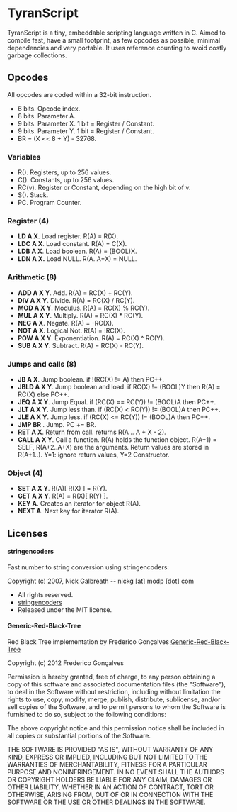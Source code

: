 # TyranScript
TyranScript is a tiny, embeddable scripting language written in C. Aimed to compile fast, have a small footprint, as few opcodes as possible, minimal dependencies and very portable. It uses reference counting to avoid costly garbage collections.

## Opcodes
All opcodes are coded within a 32-bit instruction.

* 6 bits. Opcode index.
* 8 bits. Parameter A.
* 9 bits. Parameter X. 1 bit = Register / Constant.
* 9 bits. Parameter Y. 1 bit = Register / Constant.
* BR = (X << 8 + Y) - 32768.

### Variables
* R(). Registers, up to 256 values.
* C(). Constants, up to 256 values.
* RC(v). Register or Constant, depending on the high bit of v.
* S(). Stack.
* PC. Program Counter.

### Register (4)
* **LD A X**. Load register. R(A) = R(X).
* **LDC A X**. Load constant. R(A) = C(X).
* **LDB A X**. Load boolean. R(A) = (BOOL)X.
* **LDN A X.** Load NULL. R(A..A+X) = NULL.

### Arithmetic (8)
* **ADD A X Y**. Add. R(A) = RC(X) + RC(Y).    
* **DIV A X Y**. Divide. R(A) = RC(X) / RC(Y).
* **MOD A X Y**. Modulus. R(A) = RC(X) % RC(Y).
* **MUL A X Y**. Multiply. R(A) = RC(X) * RC(Y).
* **NEG A X**. Negate. R(A) = -RC(X).
* **NOT A X**. Logical Not. R(A) = !RC(X).
* **POW A X Y**. Exponentiation. R(A) = RC(X) ^ RC(Y).
* **SUB A X Y**. Subtract. R(A) = RC(X) - RC(Y).

### Jumps and calls (8)
* **JB A X**. Jump boolean. if !(RC(X) != A) then PC++.
* **JBLD A X Y**. Jump boolean and load. if RC(X) != (BOOL)Y then R(A) = RC(X) else PC++.
* **JEQ A X Y**. Jump Equal. if (RC(X) == RC(Y)) != (BOOL)A then PC++.
* **JLT A X Y**. Jump less than. if (RC(X) < RC(Y)) != (BOOL)A then PC++.
* **JLE A X Y**. Jump less. if (RC(X) <= RC(Y)) != (BOOL)A then PC++.
* **JMP BR** . Jump. PC += BR.
* **RET A X**. Return from call. returns R(A .. A + X - 2).
* **CALL A X Y**. Call a function. R(A) holds the function object. R(A+1) = SELF, R(A+2..A+X) are the arguments. Return values are stored in R(A+1..). Y=1: ignore return values, Y=2 Constructor.

### Object (4)
* **SET A X Y**. R(A)[ R(X) ] = R(Y).
* **GET A X Y**. R(A) = R(X)[ R(Y) ].
* **KEY A**. Creates an iterator for object R(A).
* **NEXT A**. Next key for iterator R(A).

## Licenses

#### stringencoders
Fast number to string conversion using stringencoders:

Copyright (c) 2007, Nick Galbreath -- nickg [at] modp [dot] com

  * All rights reserved.
  * [stringencoders](http://code.google.com/p/stringencoders/)
  * Released under the MIT license.

#### Generic-Red-Black-Tree
 
Red Black Tree implementation by Frederico Gonçalves [Generic-Red-Black-Tree](https://github.com/fgoncalves/Generic-Red-Black-Tree)

Copyright (c) 2012 Frederico Gonçalves

Permission is hereby granted, free of charge, to any person obtaining a copy of this software and associated documentation files (the "Software"), to deal in the Software without restriction, including without limitation the rights to use, copy, modify, merge, publish, distribute, sublicense, and/or sell copies of the Software, and to permit persons to whom the Software is furnished to do so, subject to the following conditions:

The above copyright notice and this permission notice shall be included in all copies or substantial portions of the Software.

THE SOFTWARE IS PROVIDED "AS IS", WITHOUT WARRANTY OF ANY KIND, EXPRESS OR IMPLIED, INCLUDING BUT NOT LIMITED TO THE WARRANTIES OF MERCHANTABILITY, FITNESS FOR A PARTICULAR PURPOSE AND NONINFRINGEMENT. IN NO EVENT SHALL THE AUTHORS OR COPYRIGHT HOLDERS BE LIABLE FOR ANY CLAIM, DAMAGES OR OTHER LIABILITY, WHETHER IN AN ACTION OF CONTRACT, TORT OR OTHERWISE, ARISING FROM, OUT OF OR IN CONNECTION WITH THE SOFTWARE OR THE USE OR OTHER DEALINGS IN THE SOFTWARE.
